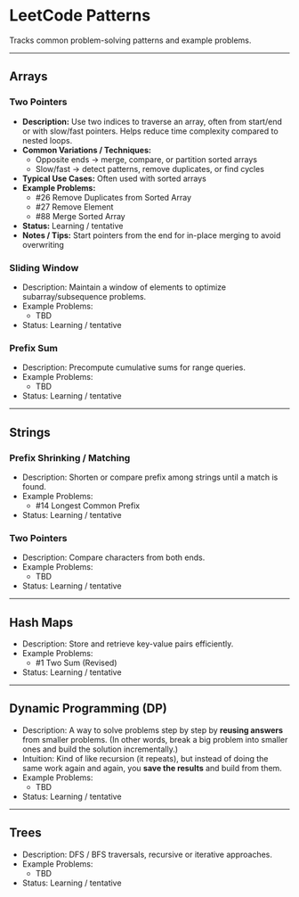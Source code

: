 # LeetCode Patterns

Tracks common problem-solving patterns and example problems.

---

## Arrays
### Two Pointers
- **Description:** Use two indices to traverse an array, often from start/end or with slow/fast pointers. Helps reduce time complexity compared to nested loops.
- **Common Variations / Techniques:**
  - Opposite ends → merge, compare, or partition sorted arrays
  - Slow/fast → detect patterns, remove duplicates, or find cycles
- **Typical Use Cases:** Often used with sorted arrays
- **Example Problems:** 
  - #26 Remove Duplicates from Sorted Array
  - #27 Remove Element
  - #88 Merge Sorted Array
- **Status:** Learning / tentative
- **Notes / Tips:** Start pointers from the end for in-place merging to avoid overwriting

### Sliding Window
- Description: Maintain a window of elements to optimize subarray/subsequence problems.
- Example Problems:
  - TBD
- Status: Learning / tentative

### Prefix Sum
- Description: Precompute cumulative sums for range queries.
- Example Problems:
  - TBD
- Status: Learning / tentative

---

## Strings
### Prefix Shrinking / Matching
- Description: Shorten or compare prefix among strings until a match is found.
- Example Problems:
  - #14 Longest Common Prefix
- Status: Learning / tentative

### Two Pointers
- Description: Compare characters from both ends.
- Example Problems:
  - TBD
- Status: Learning / tentative

---

## Hash Maps
- Description: Store and retrieve key-value pairs efficiently.
- Example Problems:
  - #1 Two Sum (Revised)
- Status: Learning / tentative

---

## Dynamic Programming (DP)
- Description: A way to solve problems step by step by **reusing answers** from smaller problems. (In other words, break a big problem into smaller ones and build the solution incrementally.)  
- Intuition: Kind of like recursion (it repeats), but instead of doing the same work again and again, you **save the results** and build from them.  
- Example Problems:
  - TBD
- Status: Learning / tentative

---

## Trees
- Description: DFS / BFS traversals, recursive or iterative approaches.
- Example Problems:
  - TBD
- Status: Learning / tentative
